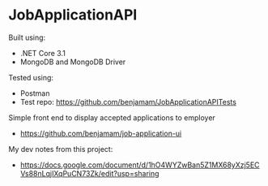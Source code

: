 # JobApplicationAPI
Built using:
- .NET Core 3.1
- MongoDB and MongoDB Driver

Tested using:
- Postman
- Test repo: https://github.com/benjamam/JobApplicationAPITests

Simple front end to display accepted applications to employer
- https://github.com/benjamam/job-application-ui

My dev notes from this project:
- https://docs.google.com/document/d/1hO4WYZwBan5Z1MX68yXzj5ECVs88nLqjIXqPuCN73Zk/edit?usp=sharing
